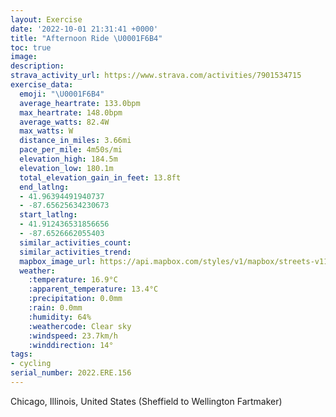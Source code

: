 ```yaml
---
layout: Exercise
date: '2022-10-01 21:31:41 +0000'
title: "Afternoon Ride \U0001F6B4"
toc: true
image:
description:
strava_activity_url: https://www.strava.com/activities/7901534715
exercise_data:
  emoji: "\U0001F6B4"
  average_heartrate: 133.0bpm
  max_heartrate: 148.0bpm
  average_watts: 82.4W
  max_watts: W
  distance_in_miles: 3.66mi
  pace_per_mile: 4m50s/mi
  elevation_high: 184.5m
  elevation_low: 180.1m
  total_elevation_gain_in_feet: 13.8ft
  end_latlng:
  - 41.96394491940737
  - -87.65625634230673
  start_latlng:
  - 41.912436531856656
  - -87.6526662055403
  similar_activities_count:
  similar_activities_trend:
  mapbox_image_url: https://api.mapbox.com/styles/v1/mapbox/streets-v11/static/path-5+787af2-1.0(%7Bmy~F~w~uOwCD_BFaCAmBDyCRmE%40%7BAAeABgAGgFT%7D%40%3Fc%40C%7B%40%3FcO%5CwA%40%7D%40EoBAiBBkGJoF%40uFNq%40Bm%40H%7D%40%40gG%3FcAI%7DABaAD%7B%40%3FuAHy%40AsWf%40%7BXTkDH%7BBASEkBBwN%5Cg%40AaAB%7D%40CcC%40%5DDQJm%40K_BFcFAoIHgACkFJaI%40yDJmHJqTBQBa%40%40),pin-s-s+e5b22e(-87.65328,41.9147),pin-s-f+89ae00(-87.65477000000007,41.96181)/auto/800x800?access_token=pk.eyJ1Ijoiam9zaGJlY2ttYW4iLCJhIjoiY205eWR2aDd1MWZ6djJrbXc4a3M0bWZleiJ9.XiG9OWkNcZk2QzjJbxLB4A
  weather:
    :temperature: 16.9°C
    :apparent_temperature: 13.4°C
    :precipitation: 0.0mm
    :rain: 0.0mm
    :humidity: 64%
    :weathercode: Clear sky
    :windspeed: 23.7km/h
    :winddirection: 14°
tags:
- cycling
serial_number: 2022.ERE.156
---
```

Chicago, Illinois, United States (Sheffield to Wellington Fartmaker)
